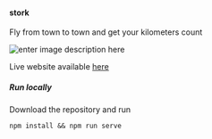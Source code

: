 #### stork
Fly from town to town and get your kilometers count


![enter image description here](https://media.giphy.com/media/9DAzZFvFZ2Thw7shJO/giphy.gif)


Live website available [here](https://kcaddt.github.io/stork/)


##### Run locally  

Download the repository and run
```
npm install && npm run serve
```
